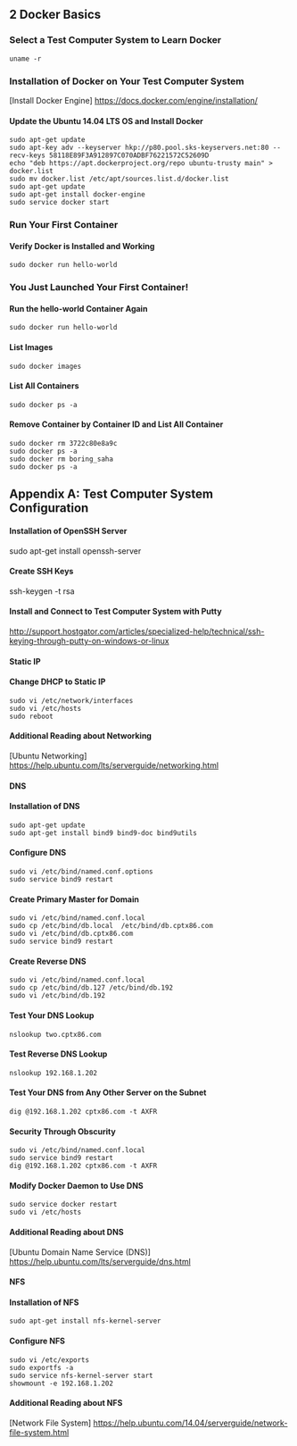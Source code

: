 ## 2   Docker Basics
### Select a Test Computer System to Learn Docker
```uname -r```
### Installation of Docker on Your Test Computer System
[Install Docker Engine] https://docs.docker.com/engine/installation/
#### Update the Ubuntu 14.04 LTS OS and Install Docker
```
sudo apt-get update
sudo apt-key adv --keyserver hkp://p80.pool.sks-keyservers.net:80 --recv-keys 58118E89F3A912897C070ADBF76221572C52609D
echo "deb https://apt.dockerproject.org/repo ubuntu-trusty main" > docker.list
sudo mv docker.list /etc/apt/sources.list.d/docker.list
sudo apt-get update
sudo apt-get install docker-engine
sudo service docker start
```
### Run Your First Container
#### Verify Docker is Installed and Working
```sudo docker run hello-world```
### You Just Launched Your First Container!
#### Run the hello-world Container Again
```sudo docker run hello-world```
#### List Images
```sudo docker images```
#### List All Containers
```sudo docker ps -a```
#### Remove Container by Container ID and List All Container
```
sudo docker rm 3722c80e8a9c
sudo docker ps -a
sudo docker rm boring_saha
sudo docker ps -a
```






## Appendix A: Test Computer System Configuration
#### Installation of OpenSSH Server
sudo apt-get install openssh-server
#### Create SSH Keys
ssh-keygen -t rsa
#### Install and Connect to Test Computer System with Putty
http://support.hostgator.com/articles/specialized-help/technical/ssh-keying-through-putty-on-windows-or-linux
#### Static IP
#### Change DHCP to Static IP
```
sudo vi /etc/network/interfaces
sudo vi /etc/hosts
sudo reboot
```
#### Additional Reading about Networking
[Ubuntu Networking] https://help.ubuntu.com/lts/serverguide/networking.html
#### DNS
#### Installation of DNS
```
sudo apt-get update
sudo apt-get install bind9 bind9-doc bind9utils
```
#### Configure DNS
```
sudo vi /etc/bind/named.conf.options
sudo service bind9 restart
```
#### Create Primary Master for Domain
```
sudo vi /etc/bind/named.conf.local
sudo cp /etc/bind/db.local  /etc/bind/db.cptx86.com
sudo vi /etc/bind/db.cptx86.com
sudo service bind9 restart
```
#### Create Reverse DNS
```
sudo vi /etc/bind/named.conf.local
sudo cp /etc/bind/db.127 /etc/bind/db.192
sudo vi /etc/bind/db.192
```
#### Test Your DNS Lookup
```nslookup two.cptx86.com```
#### Test Reverse DNS Lookup
```nslookup 192.168.1.202```
#### Test Your DNS from Any Other Server on the Subnet
```dig @192.168.1.202 cptx86.com -t AXFR```
#### Security Through Obscurity
```
sudo vi /etc/bind/named.conf.local
sudo service bind9 restart
dig @192.168.1.202 cptx86.com -t AXFR
```
#### Modify Docker Daemon to Use DNS
```
sudo service docker restart
sudo vi /etc/hosts
```
#### Additional Reading about DNS
[Ubuntu Domain Name Service (DNS)] https://help.ubuntu.com/lts/serverguide/dns.html
#### NFS
#### Installation of NFS
```sudo apt-get install nfs-kernel-server```
#### Configure NFS
```
sudo vi /etc/exports
sudo exportfs -a
sudo service nfs-kernel-server start
showmount -e 192.168.1.202
```
#### Additional Reading about NFS
[Network File System] https://help.ubuntu.com/14.04/serverguide/network-file-system.html



